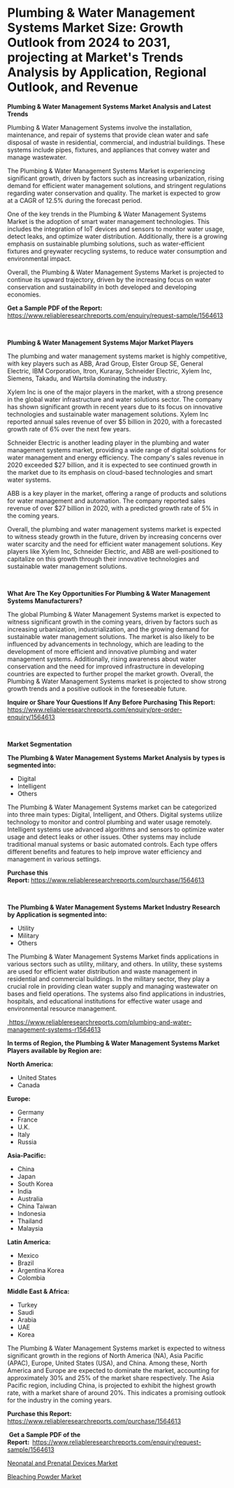<p><h1>Plumbing & Water Management Systems Market Size: Growth Outlook from 2024 to 2031, projecting at Market's Trends Analysis by Application, Regional Outlook, and Revenue</h1></p><p><strong>Plumbing & Water Management Systems Market Analysis and Latest Trends</strong></p>
<p><p>Plumbing & Water Management Systems involve the installation, maintenance, and repair of systems that provide clean water and safe disposal of waste in residential, commercial, and industrial buildings. These systems include pipes, fixtures, and appliances that convey water and manage wastewater.</p><p>The Plumbing & Water Management Systems Market is experiencing significant growth, driven by factors such as increasing urbanization, rising demand for efficient water management solutions, and stringent regulations regarding water conservation and quality. The market is expected to grow at a CAGR of 12.5% during the forecast period.</p><p>One of the key trends in the Plumbing & Water Management Systems Market is the adoption of smart water management technologies. This includes the integration of IoT devices and sensors to monitor water usage, detect leaks, and optimize water distribution. Additionally, there is a growing emphasis on sustainable plumbing solutions, such as water-efficient fixtures and greywater recycling systems, to reduce water consumption and environmental impact.</p><p>Overall, the Plumbing & Water Management Systems Market is projected to continue its upward trajectory, driven by the increasing focus on water conservation and sustainability in both developed and developing economies.</p></p>
<p><strong>Get a Sample PDF of the Report:&nbsp;</strong> <a href="https://www.reliableresearchreports.com/enquiry/request-sample/1564613">https://www.reliableresearchreports.com/enquiry/request-sample/1564613</a></p>
<p>&nbsp;</p>
<p><strong>Plumbing & Water Management Systems Major Market Players</strong></p>
<p><p>The plumbing and water management systems market is highly competitive, with key players such as ABB, Arad Group, Elster Group SE, General Electric, IBM Corporation, Itron, Kuraray, Schneider Electric, Xylem Inc, Siemens, Takadu, and Wartsila dominating the industry. </p><p>Xylem Inc is one of the major players in the market, with a strong presence in the global water infrastructure and water solutions sector. The company has shown significant growth in recent years due to its focus on innovative technologies and sustainable water management solutions. Xylem Inc reported annual sales revenue of over $5 billion in 2020, with a forecasted growth rate of 6% over the next few years.</p><p>Schneider Electric is another leading player in the plumbing and water management systems market, providing a wide range of digital solutions for water management and energy efficiency. The company's sales revenue in 2020 exceeded $27 billion, and it is expected to see continued growth in the market due to its emphasis on cloud-based technologies and smart water systems.</p><p>ABB is a key player in the market, offering a range of products and solutions for water management and automation. The company reported sales revenue of over $27 billion in 2020, with a predicted growth rate of 5% in the coming years.</p><p>Overall, the plumbing and water management systems market is expected to witness steady growth in the future, driven by increasing concerns over water scarcity and the need for efficient water management solutions. Key players like Xylem Inc, Schneider Electric, and ABB are well-positioned to capitalize on this growth through their innovative technologies and sustainable water management solutions.</p></p>
<p>&nbsp;</p>
<p><strong>What Are The Key Opportunities For Plumbing & Water Management Systems Manufacturers?</strong></p>
<p><p>The global Plumbing & Water Management Systems market is expected to witness significant growth in the coming years, driven by factors such as increasing urbanization, industrialization, and the growing demand for sustainable water management solutions. The market is also likely to be influenced by advancements in technology, which are leading to the development of more efficient and innovative plumbing and water management systems. Additionally, rising awareness about water conservation and the need for improved infrastructure in developing countries are expected to further propel the market growth. Overall, the Plumbing & Water Management Systems market is projected to show strong growth trends and a positive outlook in the foreseeable future.</p></p>
<p><strong>Inquire or Share Your Questions If Any Before Purchasing This Report:</strong> <a href="https://www.reliableresearchreports.com/enquiry/pre-order-enquiry/1564613">https://www.reliableresearchreports.com/enquiry/pre-order-enquiry/1564613</a></p>
<p>&nbsp;</p>
<p><strong>Market Segmentation</strong></p>
<p><strong>The Plumbing & Water Management Systems Market Analysis by types is segmented into:</strong></p>
<p><ul><li>Digital</li><li>Intelligent</li><li>Others</li></ul></p>
<p><p>The Plumbing & Water Management Systems market can be categorized into three main types: Digital, Intelligent, and Others. Digital systems utilize technology to monitor and control plumbing and water usage remotely. Intelligent systems use advanced algorithms and sensors to optimize water usage and detect leaks or other issues. Other systems may include traditional manual systems or basic automated controls. Each type offers different benefits and features to help improve water efficiency and management in various settings.</p></p>
<p><strong>Purchase this Report:&nbsp;</strong><a href="https://www.reliableresearchreports.com/purchase/1564613">https://www.reliableresearchreports.com/purchase/1564613</a></p>
<p>&nbsp;</p>
<p><strong>The Plumbing & Water Management Systems Market Industry Research by Application is segmented into:</strong></p>
<p><ul><li>Utility</li><li>Military</li><li>Others</li></ul></p>
<p><p>The Plumbing & Water Management Systems Market finds applications in various sectors such as utility, military, and others. In utility, these systems are used for efficient water distribution and waste management in residential and commercial buildings. In the military sector, they play a crucial role in providing clean water supply and managing wastewater on bases and field operations. The systems also find applications in industries, hospitals, and educational institutions for effective water usage and environmental resource management.</p></p>
<p><a href="https://www.reliableresearchreports.com/plumbing-and-water-management-systems-r1564613">&nbsp;https://www.reliableresearchreports.com/plumbing-and-water-management-systems-r1564613</a></p>
<p><strong>In terms of Region, the Plumbing & Water Management Systems Market Players available by Region are:</strong></p>
<p>
    <p> <strong> North America: </strong>
        <ul>
            <li>United States</li>
            <li>Canada</li>
        </ul>
        </p> 
    <p> <strong> Europe: </strong>
        <ul>
            <li>Germany</li>
            <li>France</li>
            <li>U.K.</li>
            <li>Italy</li>
            <li>Russia</li>
        </ul>
        </p> 
    <p> <strong> Asia-Pacific: </strong>
        <ul>
            <li>China</li>
            <li>Japan</li>
            <li>South Korea</li>
            <li>India</li>
            <li>Australia</li>
            <li>China Taiwan</li>
            <li>Indonesia</li>
            <li>Thailand</li>
            <li>Malaysia</li>
        </ul>
        </p> 
    <p> <strong> Latin America: </strong>
        <ul>
            <li>Mexico</li>
            <li>Brazil</li>
            <li>Argentina Korea</li>
            <li>Colombia</li>
        </ul>
        </p> 
    <p> <strong> Middle East & Africa: </strong>
        <ul>
            <li>Turkey</li>
            <li>Saudi</li>
            <li>Arabia</li>
            <li>UAE</li>
            <li>Korea</li>
        </ul>
    </p>
    </p>
<p><p>The Plumbing & Water Management Systems market is expected to witness significant growth in the regions of North America (NA), Asia Pacific (APAC), Europe, United States (USA), and China. Among these, North America and Europe are expected to dominate the market, accounting for approximately 30% and 25% of the market share respectively. The Asia Pacific region, including China, is projected to exhibit the highest growth rate, with a market share of around 20%. This indicates a promising outlook for the industry in the coming years.</p></p>
<p><strong>Purchase this Report: </strong><a href="https://www.reliableresearchreports.com/purchase/1564613">https://www.reliableresearchreports.com/purchase/1564613</a></p>
<p>&nbsp;<strong>Get a Sample PDF of the Report:&nbsp;&nbsp;</strong><a href="https://www.reliableresearchreports.com/enquiry/request-sample/1564613">https://www.reliableresearchreports.com/enquiry/request-sample/1564613</a></p>
<p><strong></strong></p>
<p><p><a href="https://medium.com/@shawnsmihv698/neonatal-and-prenatal-devices-market-competitive-analysis-market-trends-and-forecast-to-2031-b90d7e93e599">Neonatal and Prenatal Devices Market</a></p><p><a href="https://issuu.com/reportprime-2/docs/bleaching-powder-market-size-2030.pptx">Bleaching Powder Market</a></p></p>